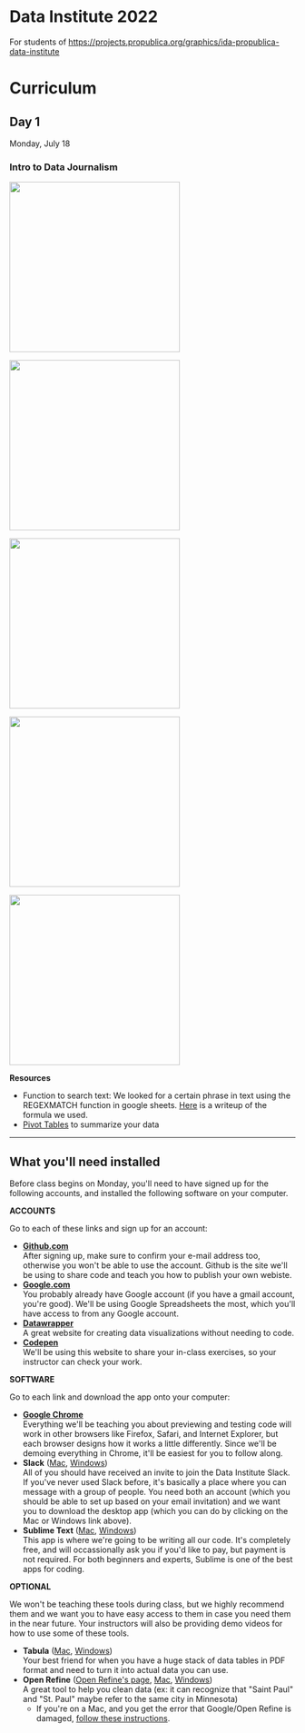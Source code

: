 # Data Institute 2022
For students of https://projects.propublica.org/graphics/ida-propublica-data-institute

# Curriculum

## Day 1
Monday, July 18

### Intro to Data Journalism
<a href="https://propublica.s3.amazonaws.com/data-institute/intro-to-data.pdf"><img width="300" src="https://propublica.s3.amazonaws.com/data-institute/intro-to-data.jpg"></a>

<a href="https://propublica.s3.amazonaws.com/projects/datainstitute/Intro-to-spreadsheets-2022.pdf"><img width="300" src="https://propublica.s3.amazonaws.com/data-institute/intro-to-spreadsheets.jpg"></a>

<a href="https://propublica.s3.amazonaws.com/projects/datainstitute/finding-data-sc-copy.pdf"><img width="300" src="https://propublica.s3.amazonaws.com/data-institute/finding-data.jpg"></a>

<a href="https://propublica.s3.amazonaws.com/data-institute/loading-data.pdf"><img width="300" src="https://propublica.s3.amazonaws.com/data-institute/loading-data.jpg"></a>

<a href="http://propublica.s3.amazonaws.com/projects/datainstitute/best-practices-sc-copy.pdf"><img width="300" src="https://propublica.s3.amazonaws.com/data-institute/best-practices.jpg"></a>

**Resources**
- Function to search text: We looked for a certain phrase in text using the REGEXMATCH function in google sheets. <a href="https://docs.google.com/document/d/1aTL9AZe2kw4ZG-emkoZ9RbjXIcrn7bjdWACuywV77_c/edit?usp=sharing">Here</a> is a writeup of the formula we used.
- <a href="https://medium.com/analytics-vidhya/harnessing-the-power-of-pivot-tables-in-google-sheets-eea6e0b9bbee">Pivot Tables</a> to summarize your data

<hr>

## What you'll need installed

Before class begins on Monday, you'll need to have signed up for the following accounts, and installed the following software on your computer.

**ACCOUNTS**

Go to each of these links and sign up for an account:

- **<a href="https://github.com/join?source=header-home">Github.com</a>**<br>After signing up, make sure to confirm your e-mail address too, otherwise you won't be able to use the account. Github is the site we'll be using to share code and teach you how to publish your own webiste.
- **<a href="https://accounts.google.com/SignUp?service=wise&amp;continue=https%3A%2F%2Fdrive.google.com%2F%23&amp;ltmpl=drive">Google.com</a>**<br>You probably already have Google account (if you have a gmail account, you're good). We'll be using Google Spreadsheets the most, which you'll have access to from any Google account.
- <a href="https://app.datawrapper.de/signin">**Datawrapper**</a>
  <br/> A great website for creating data visualizations without needing to code.
- [**Codepen**](https://codepen.io/pen/)<br/> We'll be using this website to share your in-class exercises, so your instructor can check your work.

**SOFTWARE**

Go to each link and download the app onto your computer:

- <a href="https://www.google.com/chrome/browser/desktop/">**Google Chrome**</a>
  <br/>Everything we'll be teaching you about previewing and testing code will work in other browsers like Firefox, Safari, and Internet Explorer, but each browser designs how it works a little differently. Since we'll be demoing everything in Chrome, it'll be easiest for you to follow along.
- **Slack** (<a href="https://itunes.apple.com/app/slack/id803453959?ls=1&amp;mt=12">Mac</a>, <a href="https://slack.com/ssb/download-win">Windows</a>)
  <br/> All of you should have received an invite to join the Data Institute Slack. If you've never used Slack before, it's basically a place where you can message with a group of people. You need both an account (which you should be able to set up based on your email invitation) and we want you to download the desktop app (which you can do by clicking on the Mac or Windows link above).
- **Sublime Text** (<a href="https://download.sublimetext.com/Sublime%20Text%20Build%203114.dmg">Mac</a>, <a href="https://download.sublimetext.com/Sublime%20Text%20Build%203114%20x64%20Setup.exe">Windows</a>)
  <br/> This app is where we're going to be writing all our code. It's completely free, and will occassionally ask you if you'd like to pay, but payment is not required. For both beginners and experts, Sublime is one of the best apps for coding.

**OPTIONAL**

We won't be teaching these tools during class, but we highly recommend them and we want you to have easy access to them in case you need them in the near future. Your instructors will also be providing demo videos for how to use some of these tools.

- **Tabula** (<a href="https://github.com/tabulapdf/tabula/releases/download/v1.2.1/tabula-mac-1.2.1.zip">Mac</a>, <a href="https://github.com/tabulapdf/tabula/releases/download/v1.2.1/tabula-win-1.2.1.zip">Windows</a>)
  <br/> Your best friend for when you have a huge stack of data tables in PDF format and need to turn it into actual data you can use.
- **Open Refine** (<a href="https://github.com/OpenRefine/OpenRefine">Open Refine's page</a>, <a href="https://oss.sonatype.org/service/local/artifact/maven/content?r=snapshots&g=org.openrefine&a=openrefine&v=3.7-SNAPSHOT&c=mac&p=dmg">Mac</a>, <a href="https://oss.sonatype.org/service/local/artifact/maven/content?r=snapshots&g=org.openrefine&a=openrefine&v=3.7-SNAPSHOT&c=win&p=zip">Windows</a>)
  <br/> A great tool to help you clean data (ex: it can recognize that "Saint Paul" and "St. Paul" maybe refer to the same city in Minnesota)
	- If you're on a Mac, and you get the error that Google/Open Refine is damaged, [follow these instructions](https://github.com/propublica/data-institute-2019/blob/master/open-refine-troubleshooting.md).
